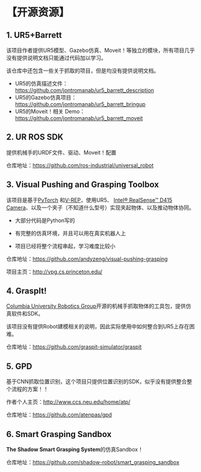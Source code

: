# 【开源资源】

## 1. UR5+Barrett

该项目作者提供UR5模型、Gazebo仿真、Moveit！等独立的模块，所有项目几乎没有提供说明文档只能通过代码加以学习。

该仓库中还包含一些关于抓取的项目，但是均没有提供说明文档。

- UR5的仿真描述文件：https://github.com/jontromanab/ur5_barrett_description
- UR5的Gazebo仿真项目：https://github.com/jontromanab/ur5_barrett_bringup
- UR5的Moveit！相关 Demo：https://github.com/jontromanab/ur5_barrett_moveit

## 2. UR ROS SDK

提供机械手的URDF文件、驱动、Moveit！配置

仓库地址：https://github.com/ros-industrial/universal_robot

## 3. Visual Pushing and Grasping Toolbox

  该项目是基于[PyTorch](http://pytorch.org/) 和[V-REP](http://www.coppeliarobotics.com/)，使用UR5、 [Intel® RealSense™ D415 Camera](https://click.intel.com/intelr-realsensetm-depth-camera-d415.html)、以及一个夹子（不知道什么型号）实现夹起物体、以及推动物体协同。

- 大部分代码是Python写的

- 有完整的仿真环境，并且可以用在真实机器人上

- 项目已经将整个流程串起，学习难度比较小

仓库地址：https://github.com/andyzeng/visual-pushing-grasping

项目主页：http://vpg.cs.princeton.edu/

## 4. GraspIt!

[Columbia University Robotics Group](http://www.cs.columbia.edu/robotics/)开源的机械手抓取物体的工具包，提供仿真软件和SDK。

该项目没有提供Robot建模相关的说明，因此实际使用中如何整合到UR5上存在困难。

仓库地址：https://github.com/graspit-simulator/graspit

## 5. GPD

基于CNN抓取位置识别，这个项目只提供位置识别的SDK，似乎没有提供整合整个流程的方案！！

作者个人主页：http://www.ccs.neu.edu/home/atp/

仓库地址：https://github.com/atenpas/gpd

## 6. Smart Grasping Sandbox

**The Shadow Smart Grasping System**的仿真Sandbox！

仓库地址：https://github.com/shadow-robot/smart_grasping_sandbox
